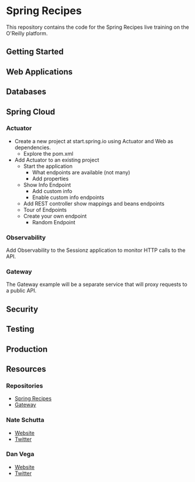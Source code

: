 # Spring Recipes

This repository contains the code for the Spring Recipes live training on the O'Reilly platform. 

## Getting Started 

## Web Applications 

## Databases 

## Spring Cloud

### Actuator

- Create a new project at start.spring.io using Actuator and Web as dependencies.
  - Explore the pom.xml
- Add Actuator to an existing project
  - Start the application
    - What endpoints are available (not many)
    - Add properties
  - Show Info Endpoint 
    - Add custom info
    - Enable custom info endpoints
  - Add REST controller show mappings and beans endpoints
  - Tour of Endpoints
  - Create your own endpoint
    - Random Endpoint

### Observability

Add Observability to the Sessionz application to monitor HTTP calls to the API. 

### Gateway

The Gateway example will be a separate service that will proxy requests to a public API.

## Security 

## Testing

## Production 


## Resources

### Repositories

- [Spring Recipes](https://github.com/spring-recipes/oreilly-live-training/tree/main)
- [Gateway]()

### Nate Schutta

- [Website](http://ntschutta.io/)
- [Twitter](https://twitter.com/ntschutta)

### Dan Vega

- [Website](https://www.danvega.dev/)
- [Twitter](https://twitter.com/therealdanvega)

